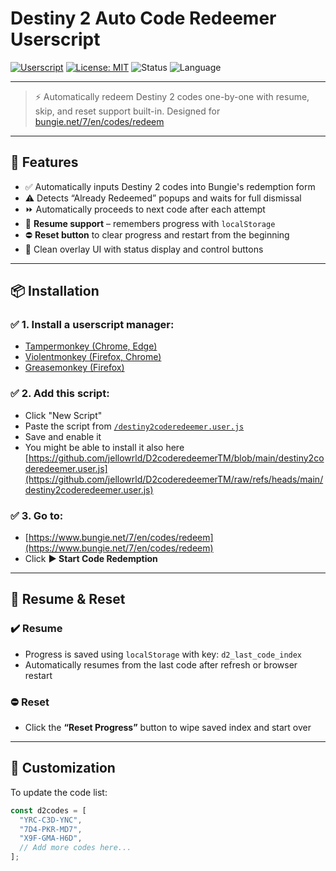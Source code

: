 # Destiny 2 Auto Code Redeemer Userscript

[![Userscript](https://img.shields.io/badge/userscript-install-green.svg?logo=greasemonkey)](https://www.bungie.net/7/en/codes/redeem)
[![License: MIT](https://img.shields.io/badge/license-MIT-blue.svg)](LICENSE)
![Status](https://img.shields.io/badge/status-active-brightgreen)
![Language](https://img.shields.io/badge/language-JavaScript-yellow)

---

> ⚡ Automatically redeem Destiny 2 codes one-by-one with resume, skip, and reset support built-in. Designed for [bungie.net/7/en/codes/redeem](https://www.bungie.net/7/en/codes/redeem)

---

## 🚀 Features

- ✅ Automatically inputs Destiny 2 codes into Bungie's redemption form
- ⚠️ Detects “Already Redeemed” popups and waits for full dismissal
- ⏩ Automatically proceeds to next code after each attempt
- 💾 **Resume support** – remembers progress with `localStorage`
- ⛔ **Reset button** to clear progress and restart from the beginning
- 🧼 Clean overlay UI with status display and control buttons

---

## 📦 Installation

### ✅ 1. Install a userscript manager:
- [Tampermonkey (Chrome, Edge)](https://tampermonkey.net/)
- [Violentmonkey (Firefox, Chrome)](https://violentmonkey.github.io/)
- [Greasemonkey (Firefox)](https://addons.mozilla.org/en-US/firefox/addon/greasemonkey/)

### ✅ 2. Add this script:
- Click "New Script"
- Paste the script from [`/destiny2coderedeemer.user.js`](./destiny2coderedeemer.user.js)
- Save and enable it
- You might be able to install it also here [https://github.com/jellowrld/D2coderedeemerTM/blob/main/destiny2coderedeemer.user.js](https://github.com/jellowrld/D2coderedeemerTM/raw/refs/heads/main/destiny2coderedeemer.user.js)

### ✅ 3. Go to:
- [https://www.bungie.net/7/en/codes/redeem](https://www.bungie.net/7/en/codes/redeem)
- Click **▶ Start Code Redemption**

---

## 🔁 Resume & Reset

### ✔️ Resume
- Progress is saved using `localStorage` with key: `d2_last_code_index`
- Automatically resumes from the last code after refresh or browser restart

### ⛔ Reset
- Click the **“Reset Progress”** button to wipe saved index and start over

---

## 🧠 Customization

To update the code list:

```js
const d2codes = [
  "YRC-C3D-YNC",
  "7D4-PKR-MD7",
  "X9F-GMA-H6D",
  // Add more codes here...
];
